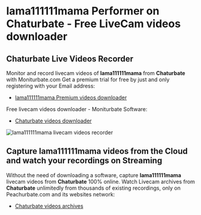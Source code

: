# lama111111mama Performer on Chaturbate - Free LiveCam videos downloader

## Chaturbate Live Videos Recorder

Monitor and record livecam videos of **lama111111mama** from **Chaturbate** with Moniturbate.com
Get a premium trial for free by just and only registering with your Email address:
* [lama111111mama Premium videos downloader](https://moniturbate.com/request-demo-licence-key.html)

Free livecam videos downloader - Moniturbate Software:
* [Chaturbate videos downloader](https://moniturbate.com/moniturbate-download-software.html)

![lama111111mama livecam videos recorder](https://peachurnet.com/templates/moniturbate-software.png)


## Capture lama111111mama videos from the Cloud and watch your recordings on Streaming

Without the need of downloading a software, capture **lama111111mama** livecam videos from **Chaturbate** 100% online.
Watch Livecam archives from **Chaturbate** unlimitedly from thousands of existing recordings, only on Peachurbate.com and its websites network:
* [Chaturbate videos archives](https://peachurnet.com/)